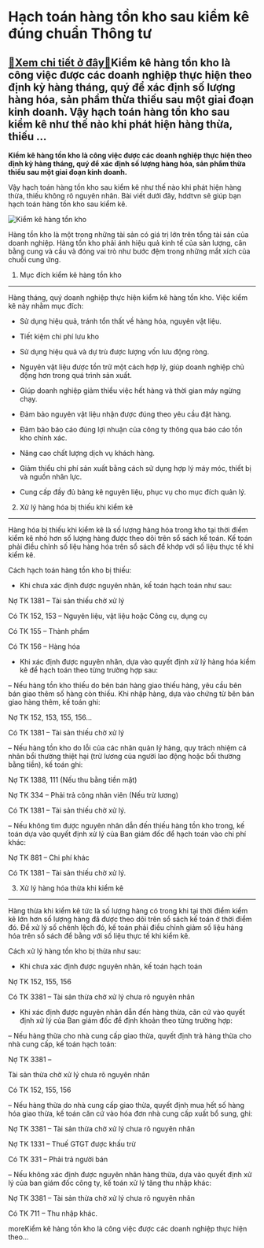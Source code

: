 Hạch toán hàng tồn kho sau kiểm kê đúng chuẩn Thông tư
======================================================

[:gift:Xem chi tiết ở đây:gift:](https://hddtvn.com/hach-toan-hang-ton-kho-sau-kiem-ke-dung-chuan-thong-tu/)Kiểm kê hàng tồn kho là công việc được các doanh nghiệp thực hiện theo định kỳ hàng tháng, quý để xác định số lượng hàng hóa, sản phẩm thừa thiếu sau một giai đoạn kinh doanh. Vậy hạch toán hàng tồn kho sau kiểm kê như thế nào khi phát hiện hàng thừa, thiếu …
-------------------------------------------------------------------------------------------------------------------------------------------------------------------------------------------------------------------------------------------------------------------

**Kiểm kê hàng tồn kho là công việc được các doanh nghiệp thực hiện theo định kỳ hàng tháng, quý để xác định số lượng hàng hóa, sản phẩm thừa thiếu sau một giai đoạn kinh doanh.** 


Vậy hạch toán hàng tồn kho sau kiểm kê như thế nào khi phát hiện hàng thừa, thiếu không rõ nguyên nhân. Bài viết dưới đây, hddtvn sẽ giúp bạn hạch toán hàng tồn kho sau kiểm kê.


![Kiểm kê hàng tồn kho](https://hddtvn.com/wp-content/uploads/2021/01/6-Efficient-Ways-to-Prevent-Inventory-Shrinkage-in-Retail.jpg)


Hàng tồn kho là một trong những tài sản có giá trị lớn trên tổng tài sản của doanh nghiệp. Hàng tồn kho phải ánh hiệu quả kinh tế của sản lượng, cân bằng cung và cầu và đóng vai trò như bước đệm trong những mắt xích của chuỗi cung ứng.


1. Mục đích kiểm kê hàng tồn kho
--------------------------------


Hàng tháng, quý doanh nghiệp thực hiện kiểm kê hàng tồn kho. Việc kiểm kê này nhằm mục đích:




* Sử dụng hiệu quả, tránh tổn thất về hàng hóa, nguyên vật liệu.

* Tiết kiệm chi phí lưu kho

* Sử dụng hiệu quả và dự trù được lượng vốn lưu động ròng.

* Nguyên vật liệu được tồn trữ một cách hợp lý, giúp doanh nghiệp chủ động hơn trong quá trình sản xuất.

* Giúp doanh nghiệp giảm thiểu việc hết hàng và thời gian máy ngừng chạy.

* Đảm bảo nguyên vật liệu nhận được đúng theo yêu cầu đặt hàng.

* Đảm bảo báo cáo đúng lợi nhuận của công ty thông qua báo cáo tồn kho chính xác.

* Nâng cao chất lượng dịch vụ khách hàng.

* Giảm thiểu chi phí sản xuất bằng cách sử dụng hợp lý máy móc, thiết bị và nguồn nhân lực.

* Cung cấp đầy đủ bảng kê nguyên liệu, phục vụ cho mục đích quản lý.



2. Xử lý hàng hóa bị thiếu khi kiểm kê
--------------------------------------


Hàng hóa bị thiếu khi kiểm kê là số lượng hàng hóa trong kho tại thời điểm kiểm kê nhỏ hơn số lượng hàng được theo dõi trên sổ sách kế toán. Kế toán phải điều chỉnh số liệu hàng hóa trên sổ sách để khớp với số liệu thực tế khi kiểm kê.


Cách hạch toán hàng tồn kho bị thiếu:




* Khi chưa xác định được nguyên nhân, kế toán hạch toán như sau:



Nợ TK 1381 – Tài sản thiếu chờ xử lý


Có TK 152, 153 – Nguyên liệu, vật liệu hoặc Công cụ, dụng cụ


Có TK 155 – Thành phẩm


Có TK 156 – Hàng hóa




* Khi xác định được nguyên nhân, dựa vào quyết định xử lý hàng hóa kiểm kê để hạch toán theo từng trường hợp sau:



– Nếu hàng tồn kho thiếu do bên bán hàng giao thiếu hàng, yêu cầu bên bán giao thêm số hàng còn thiếu. Khi nhập hàng, dựa vào chứng từ bên bán giao hàng thêm, kế toán ghi:


Nợ TK 152, 153, 155, 156…


Có TK 1381 – Tài sản thiếu chờ xử lý


– Nếu hàng tồn kho do lỗi của các nhân quản lý hàng, quy trách nhiệm cá nhân bồi thường thiệt hại (trừ lương của người lao động hoặc bồi thường bằng tiền), kế toán ghi:


Nợ TK 1388, 111 (Nếu thu bằng tiền mặt)


Nợ TK 334 – Phải trả công nhân viên (Nếu trừ lương)


Có TK 1381 – Tài sản thiếu chờ xử lý.


– Nếu không tìm được nguyên nhân dẫn đến thiếu hàng tồn kho trong, kế toán dựa vào quyết định xử lý của Ban giám đốc để hạch toán vào chi phí khác:


Nợ TK 881 – Chi phí khác


Có TK 1381 – Tài sản thiếu chờ xử lý.


3. Xử lý hàng hóa thừa khi kiểm kê
----------------------------------


Hàng thừa khi kiểm kê tức là số lượng hàng có trong khi tại thời điểm kiểm kê lớn hơn số lượng hàng đã được theo dõi trên sổ sách kế toán ở thời điểm đó. Để xử lý số chênh lệch đó, kế toán phải điều chỉnh giảm số liệu hàng hóa trên sổ sách để bằng với số liệu thực tế khi kiểm kê.


Cách xử lý hàng tồn kho bị thừa như sau:




* Khi chưa xác định được nguyên nhân, kế toán hạch toán



Nợ TK 152, 155, 156


Có TK 3381 – Tài sản thừa chờ xử lý chưa rõ nguyên nhân




* Khi xác định được nguyên nhân dẫn đến hàng thừa, căn cứ vào quyết định xử lý của Ban giám đốc để định khoản theo từng trường hợp:



– Nếu hàng thừa cho nhà cung cấp giao thừa, quyết định trả hàng thừa cho nhà cung cấp, kế toán hạch toán:


Nợ TK 3381 –


Tài sản thừa chờ xử lý chưa rõ nguyên nhân


Có TK 152, 155, 156


– Nếu hàng thừa do nhà cung cấp giao thừa, quyết định mua hết số hàng hóa giao thừa, kế toán căn cứ vào hóa đơn nhà cung cấp xuất bổ sung, ghi:


Nợ TK 3381 – Tài sản thừa chờ xử lý chưa rõ nguyên nhân


Nợ TK 1331 – Thuế GTGT được khấu trừ


Có TK 331 – Phải trả người bán


– Nếu không xác định được nguyên nhân hàng thừa, dựa vào quyết định xử lý của ban giám đốc công ty, kế toán xử lý tăng thu nhập khác:


Nợ TK 3381 – Tài sản thừa chờ xử lý chưa rõ nguyên nhân


Có TK 711 – Thu nhập khác.



moreKiểm kê hàng tồn kho là công việc được các doanh nghiệp thực hiện theo…

